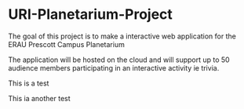 # URI-Planetarium-Project
The goal of this project is to make a interactive web application for
the ERAU Prescott Campus Planetarium

The application will be hosted on the cloud and will support up to 50 audience
members participating in an interactive activity ie trivia.

This is a test

This ia another test
